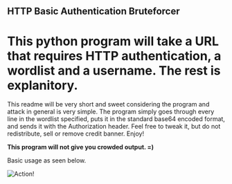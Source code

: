 ## HTTP Basic Authentication Bruteforcer
# This python program will take a URL that requires HTTP authentication, a wordlist and a username. The rest is explanitory.

This readme will be very short and sweet considering the program and attack in general is very simple. The program simply goes through every line in the wordlist specified, puts it in the standard base64 encoded format, and sends it with the Authorization header.
Feel free to tweak it, but do not redistribute, sell or remove credit banner. Enjoy!

**This program will not give you crowded output. =)**

Basic usage as seen below.

![Action!](https://i.ibb.co/Q9ZvS25/image.png "usuage")
